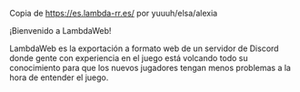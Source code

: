 Copia de https://es.lambda-rr.es/ por yuuuh/elsa/alexia

¡Bienvenido a LambdaWeb!

LambdaWeb es la exportación a formato web de un servidor de Discord donde gente con experiencia en el juego está volcando todo su conocimiento para que los nuevos jugadores tengan menos problemas a la hora de entender el juego.